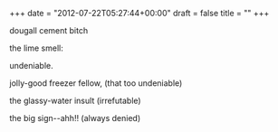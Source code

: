+++
date = "2012-07-22T05:27:44+00:00"
draft = false
title = ""
+++
<p>dougall cement bitch</p>&#13;
<p>the lime smell:</p>&#13;
<p>undeniable.</p>&#13;
<p>jolly-good freezer fellow, (that too undeniable)</p>&#13;
<p>the glassy-water insult (irrefutable)</p>&#13;
<p>the big sign--ahh!! (always denied)</p> 
